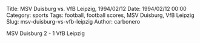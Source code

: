 Title: MSV Duisburg vs. VfB Leipzig, 1994/02/12
Date: 1994/02/12 00:00
Category: sports
Tags: football, football scores, MSV Duisburg, VfB Leipzig
Slug: msv-duisburg-vs-vfb-leipzig
Author: carbonero


MSV Duisburg 2 - 1 VfB Leipzig
